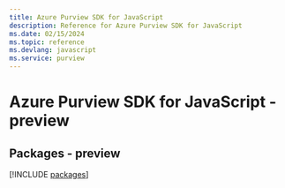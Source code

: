 ```yaml
---
title: Azure Purview SDK for JavaScript
description: Reference for Azure Purview SDK for JavaScript
ms.date: 02/15/2024
ms.topic: reference
ms.devlang: javascript
ms.service: purview
---
```

# Azure Purview SDK for JavaScript - preview
## Packages - preview
[!INCLUDE [packages](purview-index.md)]